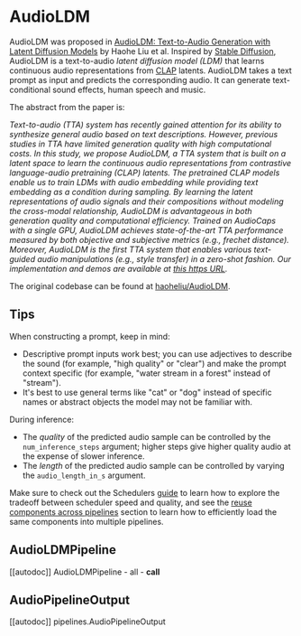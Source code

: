 <!--Copyright 2025 The HuggingFace Team. All rights reserved.

Licensed under the Apache License, Version 2.0 (the "License"); you may not use this file except in compliance with
the License. You may obtain a copy of the License at

http://www.apache.org/licenses/LICENSE-2.0

Unless required by applicable law or agreed to in writing, software distributed under the License is distributed on
an "AS IS" BASIS, WITHOUT WARRANTIES OR CONDITIONS OF ANY KIND, either express or implied. See the License for the
specific language governing permissions and limitations under the License.
-->

# AudioLDM

AudioLDM was proposed in [AudioLDM: Text-to-Audio Generation with Latent Diffusion Models](https://huggingface.co/papers/2301.12503) by Haohe Liu et al. Inspired by [Stable Diffusion](https://huggingface.co/docs/diffusers/api/pipelines/stable_diffusion/overview), AudioLDM
is a text-to-audio _latent diffusion model (LDM)_ that learns continuous audio representations from [CLAP](https://huggingface.co/docs/transformers/main/model_doc/clap)
latents. AudioLDM takes a text prompt as input and predicts the corresponding audio. It can generate text-conditional
sound effects, human speech and music.

The abstract from the paper is:

*Text-to-audio (TTA) system has recently gained attention for its ability to synthesize general audio based on text descriptions. However, previous studies in TTA have limited generation quality with high computational costs. In this study, we propose AudioLDM, a TTA system that is built on a latent space to learn the continuous audio representations from contrastive language-audio pretraining (CLAP) latents. The pretrained CLAP models enable us to train LDMs with audio embedding while providing text embedding as a condition during sampling. By learning the latent representations of audio signals and their compositions without modeling the cross-modal relationship, AudioLDM is advantageous in both generation quality and computational efficiency. Trained on AudioCaps with a single GPU, AudioLDM achieves state-of-the-art TTA performance measured by both objective and subjective metrics (e.g., frechet distance). Moreover, AudioLDM is the first TTA system that enables various text-guided audio manipulations (e.g., style transfer) in a zero-shot fashion. Our implementation and demos are available at [this https URL](https://audioldm.github.io/).*

The original codebase can be found at [haoheliu/AudioLDM](https://github.com/haoheliu/AudioLDM).

## Tips

When constructing a prompt, keep in mind:

* Descriptive prompt inputs work best; you can use adjectives to describe the sound (for example, "high quality" or "clear") and make the prompt context specific (for example, "water stream in a forest" instead of "stream").
* It's best to use general terms like "cat" or "dog" instead of specific names or abstract objects the model may not be familiar with.

During inference:

* The _quality_ of the predicted audio sample can be controlled by the `num_inference_steps` argument; higher steps give higher quality audio at the expense of slower inference.
* The _length_ of the predicted audio sample can be controlled by varying the `audio_length_in_s` argument.

<Tip>

Make sure to check out the Schedulers [guide](../../using-diffusers/schedulers) to learn how to explore the tradeoff between scheduler speed and quality, and see the [reuse components across pipelines](../../using-diffusers/loading#reuse-a-pipeline) section to learn how to efficiently load the same components into multiple pipelines.

</Tip>

## AudioLDMPipeline
[[autodoc]] AudioLDMPipeline
	- all
	- __call__

## AudioPipelineOutput
[[autodoc]] pipelines.AudioPipelineOutput
